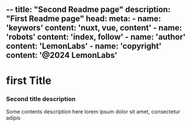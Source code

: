--
title: "Second Readme page"
description: "First Readme page"
head:
    meta:
        - name: 'keywors'
            content: 'nuxt, vue, content'
        - name: 'robots'
            content: 'index, follow'
        - name: 'author'
            content: 'LemonLabs'
        - name: 'copyright'
            content: '@2024 LemonLabs'
--
# first Title

### Second title description
Some contents description here 
lorem ipsum dolor sit amet, consectetur adipis